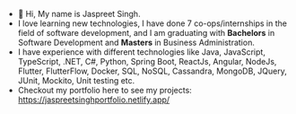- 👋 Hi, My name is Jaspreet Singh.
- I love learning new technologies, I have done 7 co-ops/internships in the field of software development, and I am graduating with **Bachelors** in Software Development and **Masters** in Business Administration.
- I have experience with different technologies like Java, JavaScript, TypeScript, .NET, C#, Python, Spring Boot, ReactJs, Angular, NodeJs, Flutter, FlutterFlow, Docker, SQL, NoSQL, Cassandra, MongoDB, JQuery, JUnit, Mockito, Unit testing etc.
- Checkout my portfolio here to see my projects: https://jaspreetsinghportfolio.netlify.app/

<!---
Singh2je/Singh2je is a ✨ special ✨ repository because its `README.md` (this file) appears on your GitHub profile.
You can click the Preview link to take a look at your changes.
--->
